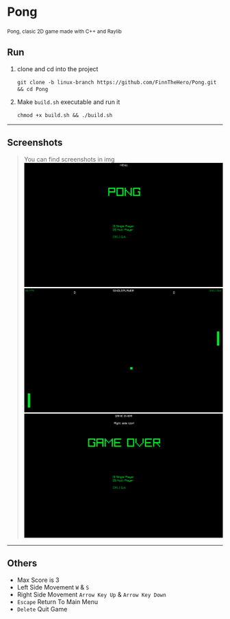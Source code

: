 # Pong
<small>Pong, clasic 2D game made with C++ and Raylib</small>

## Run
1. clone and cd into the project
    ```shell
    git clone -b linux-branch https://github.com/FinnTheHero/Pong.git && cd Pong
    ```

2. Make `build.sh` executable and run it
    ```shell
    chmod +x build.sh && ./build.sh
    ```
---
## Screenshots
> You can find screenshots in img
![Screenshot 1](./img/Menu.png)
![Screenshot 2](./img/Single_Player.png)
![Screenshot 3](./img/Game_Over.png)

---

## Others
* Max Score is 3
* Left Side Movement `W` & `S`
* Right Side Movement `Arrow Key Up` & `Arrow Key Down`
* `Escape` Return To Main Menu
* `Delete` Quit Game